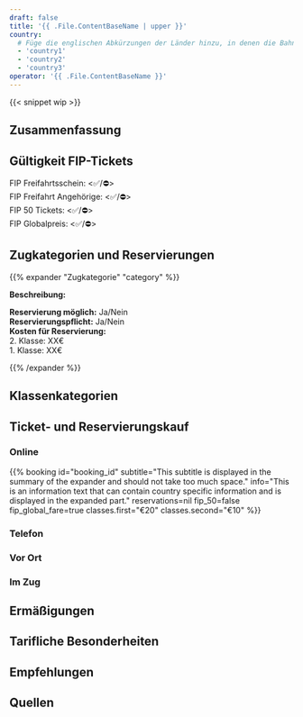```yaml
---
draft: false
title: '{{ .File.ContentBaseName | upper }}'
country:
  # Füge die englischen Abkürzungen der Länder hinzu, in denen die Bahngesellschaft fährt.
  - 'country1'
  - 'country2'
  - 'country3'
operator: '{{ .File.ContentBaseName }}'
---
```


<!-- Entferne das "WIP" Snippet, wenn die Inhalte der Seite vollständig sind -->
{{< snippet wip >}}

<!--
  Kurze Beschreibung der Bahngesellschaft. Z.B. Der vollstandige Name in Landessprache, alternative Namen und Angabe über Privat/Staatsbahn
-->

## Zusammenfassung

<!--
  Stichpunktartige Zusammenfassung der wichtigsten Besonderheiten/FIP-Reglungen der Bahngesellschaft.
  Z.B.
  - Werden FIP 50 und FIP Freifahrtsscheine akzeptiert?
  - Gibt es eine Reservierungspflicht?
  - Gibt es sonstige tarifliche Sonderregelungen oder Abweichungen zu anderen FIP Bahngesellschaften?
-->

## Gültigkeit FIP-Tickets

FIP Freifahrtsschein: <✅/⛔> \
FIP Freifahrt Angehörige: <✅/⛔> \
FIP 50 Tickets: <✅/⛔> \
FIP Globalpreis: <✅/⛔>

<!--
  Wo gelten FIP 50 Tickets/FIP Freifahrtsscheine und gibt es Einschränkungen? Welches Ticket wird bei Einreise benötigt (z.B. durchgehendes FIP 50 Ticket oder FIP Freifahrtscheine beider Länder)
-->

## Zugkategorien und Reservierungen

<!--
  Sind Reservierungen möglich und wo besteht eine Reservierungspflicht?
-->

<!--
  Für jede Zugkategorie kann ein eigene Abschnitt nach dem folgenden Prinzip eingefügt werden.
  Im Titel können folgende Emojis verwendet werden:
  - ⚠️ für eine generelle Reservierungspflicht oder Zuschläge
  - 1️⃣ für eine Reservierungspflicht in der 1. Klasse
  - ⛔ für eine Nichtanerkennung von FIP
  - ℹ️ für Verwechslungsgefahr mit anderen Bahngesellschaften/Zugkategorien
-->
{{% expander "Zugkategorie" "category" %}}
<!-- Ersetze Zugkategorie mit dem Name der Zugkategorie, z.B. ICE. -->
**Beschreibung:**
<!-- Füge hier eine Beschreibung der Zugkategorie ein -->
**Reservierung möglich:** Ja/Nein \
**Reservierungspflicht:** Ja/Nein \
**Kosten für Reservierung:** <!-- Füge hier die Kosten nach Klasse, Strecke, etc. hinzu. Gibt es keine Festpreise, dann eine Preisspanne oder Beispiele angeben. --> \
2\. Klasse: XX€ \
1\. Klasse: XX€
<!-- Wenn FIP nicht gültig ist, ergänze folgendes:
**FIP:** ⛔ FIP wird nicht anerkannt
-->
<!-- Wenn es FIP Globalpreise gibt, ergänze folgendes:
**FIP Globalpreis:**
-->
{{% /expander %}}

## Klassenkategorien

<!--
  Wenn die Klassenkategorien zusätzliche/andere Klassen zu 1. und 2. Klasse haben, dann können diese hier beschrieben werden. Ansonsten kann dieser Abschnitt entfernt werden.
-->

<!--
**Standard**: Vergleichbar mit der 2. Klasse. \
**Plus**: 1. Klasse ohne Verpflegung. Ein FIP-Ausweis für die 1. Klasse wird benötigt. \
**Premium**: 1. Klasse inkl. Verpflegung. Nicht mit FIP buchbar.
-->

## Ticket- und Reservierungskauf

### Online

<!--
  Bette hier Buchungsplattformen mit Onlinebuchung ein.

  Individuelle Buchungsparameter können überschrieben werden, aber müssen nicht überschrieben werden.
  Wenn sie nicht übergeben werden, dann werden die definieren defaults der Seite der Buchungsplattform verwendet.

  Mehr Informationen sind im booking archetype zu finden.
-->
{{% booking id="booking_id"
    subtitle="This subtitle is displayed in the summary of the expander and should not take too much space."
    info="This is an information text that can contain country specific information and is displayed in the expanded part."
    reservations=nil
    fip_50=false
    fip_global_fare=true
    classes.first="€20"
    classes.second="€10"
%}}

### Telefon

<!--
  Füge hier weitere Buchungsplattformen mit Buchung per Telefon hinzu.
-->

### Vor Ort

<!--
  Füge hier weitere Buchungsplattformen mit Buchung vor Ort hinzu.
-->

### Im Zug

<!--
  Können im Zug noch Fahrkarten mit FIP Rabatt gekauft werden, wenn ja wie und gibt einen Preisaufschlag?
-->

## Ermäßigungen

<!--
  Welche Ermäßigungen können Kinder bekommen und unter welchen Umständen?
  Welche Ermäßigungen kann es sonst noch geben?
-->

## Tarifliche Besonderheiten

### <Route bzw. Name>

<!--
  Beschreibung der Besonderheit, wenn es auf bestimmten Routen z.B. Sonderregelungen gibt.
-->

## Empfehlungen

<!--
  Persönliche Empfehlungen und besondere persönliche Hinweise für die Fahrt
-->

## Quellen

[^1]: [<Quellenname 1>](<Link>)
[^2]: [<Quellenname 2](<Link>)
